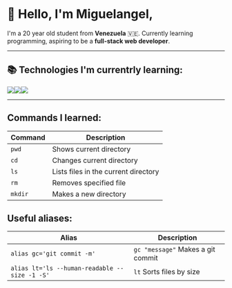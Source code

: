 # 👋 Hello, I'm Miguelangel,
I'm a 20 year old student from **Venezuela** 🇻🇪. Currently learning programming, aspiring to be a **full-stack web developer**.

---

## 📚 Technologies I'm currentrly learning:
 ![](https://imgur.com/iwnosd0.png)![](https://imgur.com/Bx1AIqi.png)![](https://imgur.com/E8CS0gW.png)

---
## Commands I learned:

| Command   | Description                          |
| -------   | ------------------------------------ | 
| `pwd`     | Shows current directory              |
| `cd`      | Changes current directory            |
| `ls`      | Lists files in the current directory |
| `rm`      | Removes specified file               |
| `mkdir`   | Makes a new directory                |

## Useful aliases:

| Alias                                         | Description                          |
| -------                                       | ------------------------------------ | 
| `alias gc='git commit -m'`                    | `gc "message"` Makes a git commit    |
| `alias lt='ls --human-readable --size -1 -S'` | `lt` Sorts files by size             |
